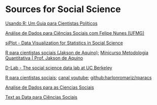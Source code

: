 # Sources for Social Science

[Usando R: Um Guia para Cientistas Políticos](http://electionsbr.com/livro/introducao-ao-r.html)

[Análise de Dados para Ciências Sociais com Felipe Nunes (UFMG)](https://www.youtube.com/watch?v=ndKq0dsXa3k&list=PL7Xpx-hrPv-F7ac1yjPYHLdzuK8Op99Qt)

[sjPlot - Data Visualization for Statistics in Social Science](https://strengejacke.github.io/sjPlot/)

[R para cientistas sociais (Jakson de Aquino)](http://www.uesc.br/editora/livrosdigitais_20140513/r_cientistas.pdf); [Minicurso Metodologia Quantitativa | Prof. Jakson de Aquino](https://www.youtube.com/watch?v=sL_qQLofz3g)

[D-Lab - The social science data lab at UC Berkeley](https://github.com/dlab-berkeley?fbclid=IwAR161W8t0Qj0fJMVP0RH0PmHT-co1cA951FnlbYOBgrAK-4ucGWahWcQlsE)

[R para cientistas sociais](https://observare.slg.br/rparacs/); [canal youtube](https://www.youtube.com/watch?v=pbqPaDIWtcI&list=PLVvXRgHg-Bo5ctdvuNnfP7x0EHeRqalcv); [github:harlonromariz/rparacs](https://github.com/harlonromariz/rparacs) 

[Analise de Dados para as Ciencias Sociais](https://jonnyphillips.github.io/Ciencia_de_Dados/)

[Text as Data para Ciências Sociais](https://bookdown.org/davi_moreira/txt4cs/)

